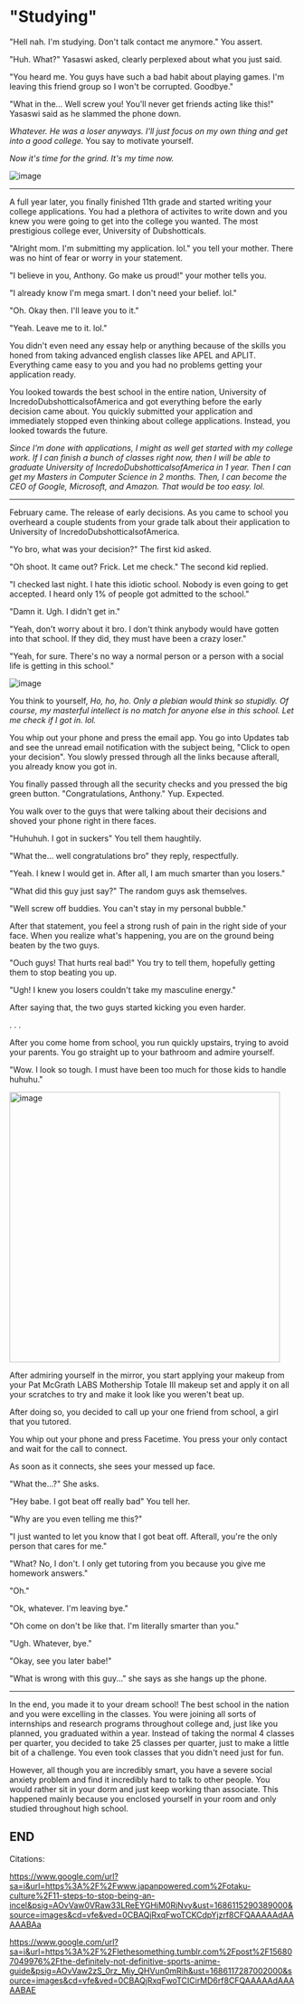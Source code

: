 # "Studying"

"Hell nah. I'm studying. Don't talk contact me anymore." You assert. 

"Huh. What?" Yasaswi asked, clearly perplexed about what you just said. 

"You heard me. You guys have such a bad habit about playing games. I'm leaving this friend group so I won't be corrupted. Goodbye."

"What in the... Well screw you! You'll never get friends acting like this!" Yasaswi said as he slammed the phone down. 

_Whatever. He was a loser anyways. I'll just focus on my own thing and get into a good college._ You say to motivate yourself. 

_Now it's time for the grind. It's my time now._

![image](https://github.com/Dubshott/CAT3Book/assets/55414361/646f823f-7d81-4cd3-8a4a-d6cf36fa6df6)

<hr>

A full year later, you finally finished 11th grade and started writing your college applications. You had a plethora of activites to write down and you knew you were going to get into the college you wanted. The most prestigious college ever, University of Dubshotticals. 

"Alright mom. I'm submitting my application. lol." you tell your mother. There was no hint of fear or worry in your statement. 

"I believe in you, Anthony. Go make us proud!" your mother tells you. 

"I already know I'm mega smart. I don't need your belief. lol." 

"Oh. Okay then. I'll leave you to it." 

"Yeah. Leave me to it. lol." 

You didn't even need any essay help or anything because of the skills you honed from taking advanced english classes like APEL and APLIT. Everything came easy to you and you had no problems getting your application ready.

You looked towards the best school in the entire nation, University of IncredoDubshotticalsofAmerica and got everything before the early decision came about. You quickly submitted your application and immediately stopped even thinking about college applications. Instead, you looked towards the future. 

_Since I'm done with applications, I might as well get started with my college work. If I can finish a bunch of classes right now, then I will be able to graduate University of IncredoDubshotticalsofAmerica in 1 year. Then I can get my Masters in Computer Science in 2 months. Then, I can become the CEO of Google, Microsoft, and Amazon. That would be too easy. lol._

<hr> 

February came. The release of early decisions. As you came to school you overheard a couple students from your grade talk about their application to University of IncredoDubshotticalsofAmerica. 

"Yo bro, what was your decision?" The first kid asked. 

"Oh shoot. It came out? Frick. Let me check." The second kid replied. 

"I checked last night. I hate this idiotic school. Nobody is even going to get accepted. I heard only 1% of people got admitted to the school."

"Damn it. Ugh. I didn't get in."

"Yeah, don't worry about it bro. I don't think anybody would have gotten into that school. If they did, they must have been a crazy loser."

"Yeah, for sure. There's no way a normal person or a person with a social life is getting in this school." 

![image](https://github.com/Dubshott/CAT3Book/assets/55414361/8e846172-360d-427d-b30d-bf806763172d)

You think to yourself, _Ho, ho, ho. Only a plebian would think so stupidly. Of course, my masterful intellect is no match for anyone else in this school. Let me check if I got in. lol._

You whip out your phone and press the email app. You go into Updates tab and see the unread email notification with the subject being, "Click to open your decision". You slowly pressed through all the links because afterall, you already know you got in. 

You finally passed through all the security checks and you pressed the big green button. "Congratulations, Anthony." Yup. Expected. 

You walk over to the guys that were talking about their decisions and shoved your phone right in there faces. 

"Huhuhuh. I got in suckers" You tell them haughtily. 

"What the... well congratulations bro" they reply, respectfully. 

"Yeah. I knew I would get in. After all, I am much smarter than you losers." 

"What did this guy just say?" The random guys ask themselves. 

"Well screw off buddies. You can't stay in my personal bubble." 

After that statement, you feel a strong rush of pain in the right side of your face. When you realize what's happening, you are on the ground being beaten by the two guys.

"Ouch guys! That hurts real bad!" You try to tell them, hopefully getting them to stop beating you up.

"Ugh! I knew you losers couldn't take my masculine energy."

After saying that, the two guys started kicking you even harder.

.
.
.

After you come home from school, you run quickly upstairs, trying to avoid your parents. You go straight up to your bathroom and admire yourself. 

"Wow. I look so tough. I must have been too much for those kids to handle huhuhu." 

<img width="478" alt="image" src="https://github.com/Dubshott/CAT3Book/assets/55414361/2424cfc9-f38e-4ef2-880c-d19236b6b176">

After admiring yourself in the mirror, you start applying your makeup from your Pat McGrath LABS Mothership Totale III makeup set and apply it on all your scratches to try and make it look like you weren't beat up. 

After doing so, you decided to call up your one friend from school, a girl that you tutored. 

You whip out your phone and press Facetime. You press your only contact and wait for the call to connect. 

As soon as it connects, she sees your messed up face. 

"What the...?" She asks. 

"Hey babe. I got beat off really bad" You tell her. 

"Why are you even telling me this?"

"I just wanted to let you know that I got beat off. Afterall, you're the only person that cares for me."

"What? No, I don't. I only get tutoring from you because you give me homework answers." 

"Oh."

"Ok, whatever. I'm leaving bye."

"Oh come on don't be like that. I'm literally smarter than you." 

"Ugh. Whatever, bye."

"Okay, see you later babe!" 

"What is wrong with this guy..." she says as she hangs up the phone.

<hr>

In the end, you made it to your dream school! The best school in the nation and you were excelling in the classes. You were joining all sorts of internships and research programs throughout college and, just like you planned, you graduated within a year. Instead of taking the normal 4 classes per quarter, you decided to take 25 classes per quarter, just to make a little bit of a challenge. You even took classes that you didn't need just for fun. 

However, all though you are incredibly smart, you have a severe social anxiety problem and find it incredibly hard to talk to other people. You would rather sit in your dorm and just keep working than associate. This happened mainly because you enclosed yourself in your room and only studied throughout high school. 

## END

Citations:

https://www.google.com/url?sa=i&url=https%3A%2F%2Fwww.japanpowered.com%2Fotaku-culture%2F11-steps-to-stop-being-an-incel&psig=AOvVaw0VRaw33LReEYGHjM0RjNvy&ust=1686115290389000&source=images&cd=vfe&ved=0CBAQjRxqFwoTCKCdpYjzrf8CFQAAAAAdAAAAABAa

https://www.google.com/url?sa=i&url=https%3A%2F%2Flethesomething.tumblr.com%2Fpost%2F156807049976%2Fthe-definitely-not-definitive-sports-anime-guide&psig=AOvVaw2zS_0rz_Miy_QHVun0mRih&ust=1686117287002000&source=images&cd=vfe&ved=0CBAQjRxqFwoTCICirMD6rf8CFQAAAAAdAAAAABAE

